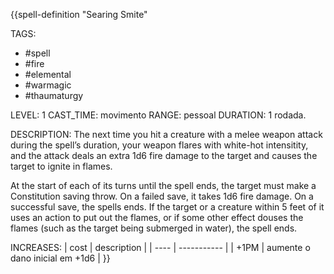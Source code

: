 {{spell-definition "Searing Smite"

TAGS:
- #spell
- #fire
- #elemental
- #warmagic
- #thaumaturgy

LEVEL: 1
CAST_TIME: movimento
RANGE: pessoal
DURATION: 1 rodada.

DESCRIPTION:
The next time you hit a creature with a melee weapon attack during the spell’s duration, your weapon flares with white-hot intensitity, and the attack deals an extra 1d6 fire damage to the target and causes the target to ignite in flames.  
  
At the start of each of its turns until the spell ends, the target must make a Constitution saving throw. On a failed save, it takes 1d6 fire damage. On a successful save, the spells ends. If the target or a creature within 5 feet of it uses an action to put out the flames, or if some other effect douses the flames (such as the target being submerged in water), the spell ends.

INCREASES:
| cost | description |
| ---- | ----------- |
| +1PM | aumente o dano inicial em +1d6 |
}}
